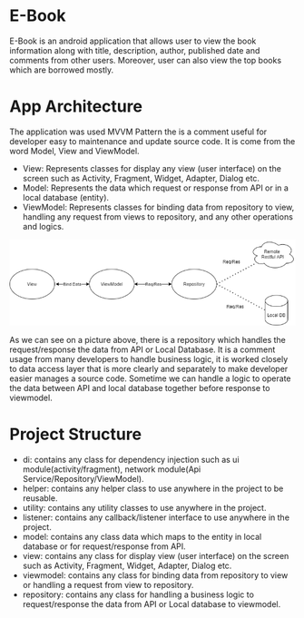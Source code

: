 # E-Book
E-Book is an android application that allows user to view the book information along with title, description, author, published date and comments from other users. Moreover, user can also view the top books which are borrowed mostly.

# App Architecture
The application was used MVVM Pattern the is a comment useful for developer easy to maintenance and update source code. It is come from the word Model, View and ViewModel.
- View: Represents classes for display any view (user interface) on the screen such as Activity, Fragment, Widget, Adapter, Dialog etc.
- Model: Represents the data which request or response from API or in a local database (entity).
- ViewModel: Represents classes for binding data from repository to view, handling any request from views to repository, and any other operations and logics.

![alt text](MVVM-Architecture.png)

As we can see on a picture above, there is a repository which handles the request/response the data from API or Local Database. It is a comment usage from many developers to handle business logic, it is worked closely to data access layer that is more clearly and separately to make developer easier manages a source code. Sometime we can handle a logic to operate the data between API and local database together before response to viewmodel.

# Project Structure
- di: contains any class for dependency injection such as ui module(activity/fragment), network module(Api Service/Repository/ViewModel).
- helper: contains any helper class to use anywhere in the project to be reusable.
- utility: contains any utility classes to use anywhere in the project.
- listener: contains any callback/listener interface to use anywhere in the project.
- model: contains any class data which maps to the entity in local database or for request/response from API.
- view: contains any class for display view (user interface) on the screen such as Activity, Fragment, Widget, Adapter, Dialog etc.
- viewmodel: contains any class for binding data from repository to view or handling a request from view to repository.
- repository: contains any class for handling a business logic to request/response the data from API or Local database to viewmodel.
